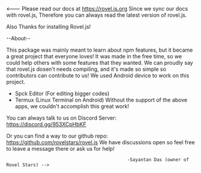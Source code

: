 <--- Please read our docs at https://rovel.js.org
Since we sync our docs with rovel.js,
Therefore you can always read the latest version of rovel.js.

Also Thanks for installing Rovel.js!

--About--

This package was mainly meant to learn about npm features, but it became a great project that everyone loves!
It was made in the free time, so we could help others with some features that they wanted.
We can proudly say that rovel.js dosen't needs compiling, and it's made so simple so contributors can contribute to us!
We used Android device to work on this project.
- Spck Editor (For editing bigger codes)
- Termux (Linux Terminal on Android)
Without the support of the above apps, we couldn't accomplish this great work!

You can always talk to us on Discord Server: https://discord.gg/953XCpHbKF

Or you can find a way to our github repo: https://github.com/rovelstars/rovel.js
We have discussions open so feel free to leave a message there or ask us for help!

                                                 -Sayantan Das (owner of Rovel Stars) -->